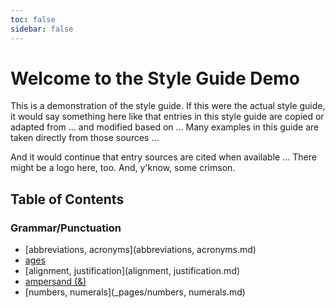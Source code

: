 ```yaml
---
toc: false
sidebar: false
---
```


# Welcome to the Style Guide Demo

This is a demonstration of the style guide. If this were the actual style guide, it would say something here like that entries in this style guide are copied or adapted from ... and modified based on ... Many examples in this guide are taken directly from those sources ...

And it would continue that entry sources are cited when available ... There might be a logo here, too. And, y'know, some crimson.

## Table of Contents

### Grammar/Punctuation

- [abbreviations, acronyms](abbreviations, acronyms.md)
- [ages](ages.md)
- [alignment, justification](alignment, justification.md)
- [ampersand \(&\)](ampersand.md)
- [numbers, numerals](_pages/numbers, numerals.md)